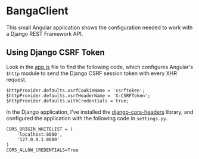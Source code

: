 # BangaClient

This small Angular application shows the configuration needed to work with a Django REST Framework API.

## Using Django CSRF Token

Look in the [app.js](./bangaclient/app.js) file to find the following code, which configures Angular's `$http` module to send the Django CSRF session token with every XHR request.

```
$httpProvider.defaults.xsrfCookieName = 'csrftoken';
$httpProvider.defaults.xsrfHeaderName = 'X-CSRFToken';
$httpProvider.defaults.withCredentials = true;
```

In the Django application, I've installed the [django-cors-headers](https://github.com/ottoyiu/django-cors-headers/) library, and configured the application with the following code in `settings.py`.

```
CORS_ORIGIN_WHITELIST = (
    'localhost:8080',
    '127.0.0.1:8080'
)
CORS_ALLOW_CREDENTIALS=True
```

